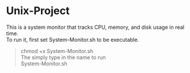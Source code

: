 # Unix-Project

This is a system monitor that tracks CPU, memory, and disk usage in real time.  
To run it, first set System-Monitor.sh to be executable.  
> chmod +x System-Monitor.sh  
The simply type in the name to run  
> System-Monitor.sh
